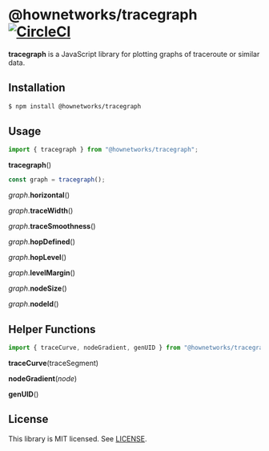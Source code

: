 # @hownetworks/tracegraph [![CircleCI](https://circleci.com/gh/HowNetWorks/tracegraph.svg?style=shield)](https://circleci.com/gh/HowNetWorks/tracegraph)

**tracegraph** is a JavaScript library for plotting graphs of traceroute or similar data.

## Installation

```sh
$ npm install @hownetworks/tracegraph
```

## Usage

```js
import { tracegraph } from "@hownetworks/tracegraph";
```

**tracegraph**()

```js
const graph = tracegraph();
```

*graph*.**horizontal**()

*graph*.**traceWidth**()

*graph*.**traceSmoothness**()

*graph*.**hopDefined**()

*graph*.**hopLevel**()

*graph*.**levelMargin**()

*graph*.**nodeSize**()

*graph*.**nodeId**()

## Helper Functions

```js
import { traceCurve, nodeGradient, genUID } from "@hownetworks/tracegraph";
```

**traceCurve**(traceSegment)

**nodeGradient**(*node*)

**genUID**()

## License

This library is MIT licensed. See [LICENSE](./LICENSE).
